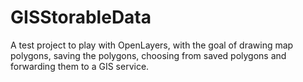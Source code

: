 # GISStorableData
A test project to play with OpenLayers, with the goal of drawing map polygons, saving the polygons, choosing from saved polygons and forwarding them to a GIS service.
